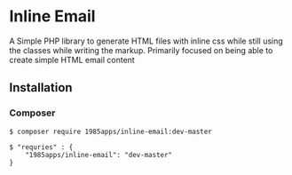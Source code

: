 # Inline Email

A Simple PHP library to generate HTML files with inline css while still using the classes while writing the markup. Primarily focused on being able to create simple HTML email content

## Installation
### Composer

    $ composer require 1985apps/inline-email:dev-master

    $ "requries" : {
        "1985apps/inline-email": "dev-master"
    }